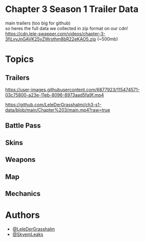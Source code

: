 # Chapter 3 Season 1 Trailer Data

main trailers (too big for github) \
so heres the full data we collected in zip format on our cdn! \
https://cdn.lele-swapper.com/videos/chapter-3-3fjLvvJnGAVK25vZWrsthm8bR22eKAO5.zip (~500mb)

# **Topics**
## Trailers

https://user-images.githubusercontent.com/6877923/115474571-03c75800-a23e-11eb-8096-8973aad5fa9f.mp4

https://github.com/LeleDerGrasshalmi/ch3-s1-data/blob/main/Chapter%203/main.mp4?raw=true

## Battle Pass
## Skins
## Weapons
## Map
## Mechanics

# **Authors**
- [@LeleDerGrasshalm](https://github.com/LeleDerGrasshalmi)
- [@SkyemLeaks](https://github.com/SkyemLeaks)
